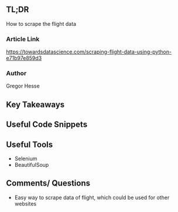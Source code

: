 ## TL;DR
How to scrape the flight data

### Article Link
https://towardsdatascience.com/scraping-flight-data-using-python-e71b97e859d3

### Author
Gregor Hesse

## Key Takeaways

## Useful Code Snippets

## Useful Tools
*  Selenium
*  BeautifulSoup

## Comments/ Questions
* Easy way to scrape data of flight, which could be used for other websites

